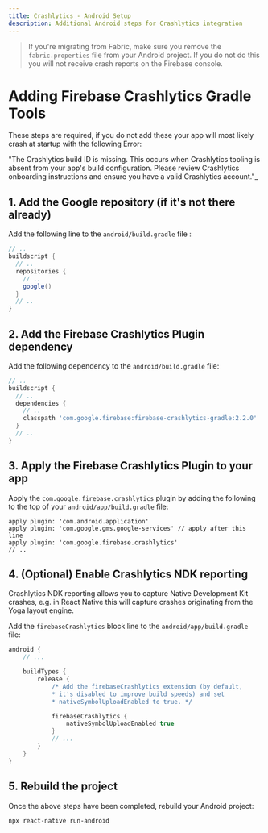 ```yaml
---
title: Crashlytics - Android Setup
description: Additional Android steps for Crashlytics integration
---
```


> If you're migrating from Fabric, make sure you remove the `fabric.properties` file from your Android project. If you do not do this you will not receive crash reports on the Firebase console.

# Adding Firebase Crashlytics Gradle Tools

These steps are required, if you do not add these your app will most likely crash at startup with the following Error:

"The Crashlytics build ID is missing. This occurs when Crashlytics tooling is absent from your app's build configuration.
Please review Crashlytics onboarding instructions and ensure you have a valid Crashlytics account."\_

## 1. Add the Google repository (if it's not there already)

Add the following line to the `android/build.gradle` file :

```groovy
// ..
buildscript {
  // ..
  repositories {
    // ..
    google()
  }
  // ..
}
```

## 2. Add the Firebase Crashlytics Plugin dependency

Add the following dependency to the `android/build.gradle` file:

```groovy
// ..
buildscript {
  // ..
  dependencies {
    // ..
    classpath 'com.google.firebase:firebase-crashlytics-gradle:2.2.0'
  }
  // ..
}
```

## 3. Apply the Firebase Crashlytics Plugin to your app

Apply the `com.google.firebase.crashlytics` plugin by adding the following to the top of your `android/app/build.gradle` file:

```
apply plugin: 'com.android.application'
apply plugin: 'com.google.gms.google-services' // apply after this line
apply plugin: 'com.google.firebase.crashlytics'
// ..
```

## 4. (Optional) Enable Crashlytics NDK reporting

Crashlytics NDK reporting allows you to capture Native Development Kit crashes, e.g. in React Native this will capture
crashes originating from the Yoga layout engine.

Add the `firebaseCrashlytics` block line to the `android/app/build.gradle` file:

```groovy
android {
    // ...

    buildTypes {
        release {
            /* Add the firebaseCrashlytics extension (by default,
            * it's disabled to improve build speeds) and set
            * nativeSymbolUploadEnabled to true. */

            firebaseCrashlytics {
                nativeSymbolUploadEnabled true
            }
            // ...
        }
    }
}
```

## 5. Rebuild the project

Once the above steps have been completed, rebuild your Android project:

```bash
npx react-native run-android
```
